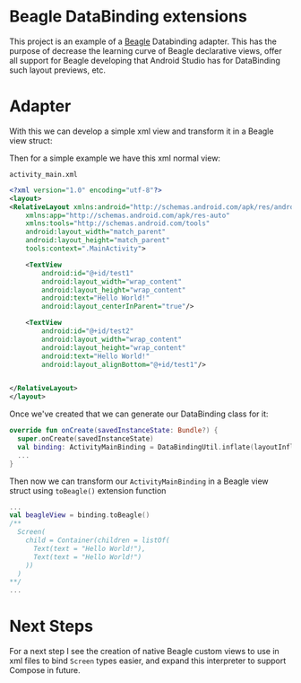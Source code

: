 # Beagle DataBinding extensions

This project is an example of a [Beagle](https://github.com/ZupIT/beagle) Databinding adapter. This has the purpose of decrease the learning curve of Beagle declarative views, offer all support for Beagle developing that Android Studio has for DataBinding such layout previews, etc.

# Adapter

With this we can develop a simple xml view and transform it in a Beagle view struct:

Then for a simple example we have this xml normal view:

`activity_main.xml`
```xml
<?xml version="1.0" encoding="utf-8"?>
<layout>
<RelativeLayout xmlns:android="http://schemas.android.com/apk/res/android"
    xmlns:app="http://schemas.android.com/apk/res-auto"
    xmlns:tools="http://schemas.android.com/tools"
    android:layout_width="match_parent"
    android:layout_height="match_parent"
    tools:context=".MainActivity">

    <TextView
        android:id="@+id/test1"
        android:layout_width="wrap_content"
        android:layout_height="wrap_content"
        android:text="Hello World!"
        android:layout_centerInParent="true"/>

    <TextView
        android:id="@+id/test2"
        android:layout_width="wrap_content"
        android:layout_height="wrap_content"
        android:text="Hello World!"
        android:layout_alignBottom="@+id/test1"/>


</RelativeLayout>
</layout>
```

Once we've created that we can generate our DataBinding class for it:

```kotlin
override fun onCreate(savedInstanceState: Bundle?) {
  super.onCreate(savedInstanceState)
  val binding: ActivityMainBinding = DataBindingUtil.inflate(layoutInflater, R.layout.activity_main, null, false)
  ...
}
```

Then now we can transform our `ActivityMainBinding` in a Beagle view struct using `toBeagle()` extension function

```kotlin
...
val beagleView = binding.toBeagle()
/**
  Screen(
    child = Container(children = listOf(
      Text(text = "Hello World!"),
      Text(text = "Hello World!")
    ))
  )
**/
...
```

# Next Steps

For a next step I see the creation of native Beagle custom views to use in xml files to bind `Screen` types easier, and expand this interpreter to support Compose in future.
